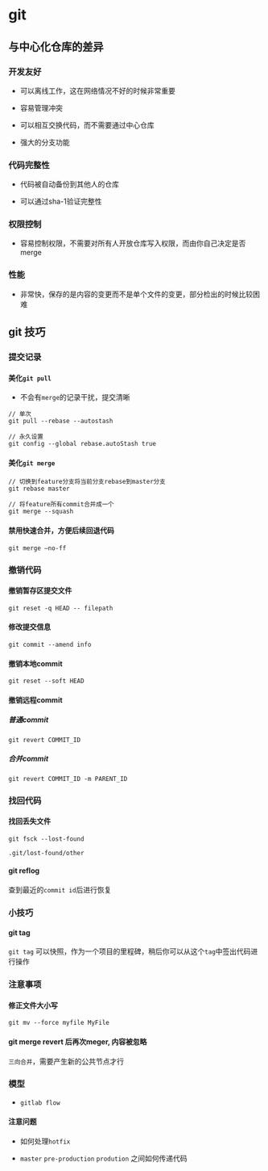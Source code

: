 # git

## 与中心化仓库的差异

### 开发友好

* 可以离线工作，这在网络情况不好的时候非常重要

* 容易管理冲突

* 可以相互交换代码，而不需要通过中心仓库

* 强大的分支功能

### 代码完整性

* 代码被自动备份到其他人的仓库

* 可以通过sha-1验证完整性

### 权限控制

* 容易控制权限，不需要对所有人开放仓库写入权限，而由你自己决定是否merge

### 性能

* 非常快，保存的是内容的变更而不是单个文件的变更，部分检出的时候比较困难

## git 技巧

### 提交记录

#### 美化`git pull`
    
* 不会有`merge`的记录干扰，提交清晰

``` shell
// 单次
git pull --rebase --autostash
```

``` shell
// 永久设置
git config --global rebase.autoStash true
```

#### 美化`git merge`

``` shell
// 切换到feature分支将当前分支rebase到master分支
git rebase master 

// 将feature所有commit合并成一个
git merge --squash
```

#### 禁用快速合并，方便后续回退代码

``` shell
git merge –no-ff
```


### 撤销代码

#### 撤销暂存区提交文件

``` shell
git reset -q HEAD -- filepath
```

#### 修改提交信息

``` shell
git commit --amend info
```

#### 撤销本地commit 

``` shell
git reset --soft HEAD
```

#### 撤销远程commit

##### 普通commit

``` shell
git revert COMMIT_ID
```

##### 合并commit

``` shell
git revert COMMIT_ID -m PARENT_ID
```

### 找回代码

#### 找回丢失文件

``` shell
git fsck --lost-found 
```

`.git/lost-found/other`

#### git reflog

查到最近的`commit id`后进行恢复

### 小技巧

####  git tag

`git tag` 可以快照，作为一个项目的里程碑，稍后你可以从这个`tag`中签出代码进行操作


### 注意事项

#### 修正文件大小写

``` shell
git mv --force myfile MyFile
```

#### git merge revert 后再次meger, 内容被忽略

`三向合并`，需要产生新的公共节点才行

### 模型

* `gitlab flow`

#### 注意问题

* 如何处理`hotfix`

* `master` `pre-production` `prodution` 之间如何传递代码